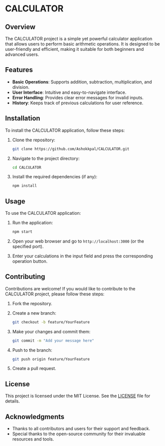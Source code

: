 # CALCULATOR

## Overview

The CALCULATOR project is a simple yet powerful calculator application that allows users to perform basic arithmetic operations. It is designed to be user-friendly and efficient, making it suitable for both beginners and advanced users.

## Features

- **Basic Operations**: Supports addition, subtraction, multiplication, and division.
- **User  Interface**: Intuitive and easy-to-navigate interface.
- **Error Handling**: Provides clear error messages for invalid inputs.
- **History**: Keeps track of previous calculations for user reference.

## Installation

To install the CALCULATOR application, follow these steps:

1. Clone the repository:
   ```bash
   git clone https://github.com/Ashokkpal/CALCULATOR.git
   ```

2. Navigate to the project directory:
   ```bash
   cd CALCULATOR
   ```

3. Install the required dependencies (if any):
   ```bash
   npm install
   ```

## Usage

To use the CALCULATOR application:

1. Run the application:
   ```bash
   npm start
   ```

2. Open your web browser and go to `http://localhost:3000` (or the specified port).

3. Enter your calculations in the input field and press the corresponding operation button.

## Contributing

Contributions are welcome! If you would like to contribute to the CALCULATOR project, please follow these steps:

1. Fork the repository.
2. Create a new branch:
   ```bash
   git checkout -b feature/YourFeature
   ```

3. Make your changes and commit them:
   ```bash
   git commit -m "Add your message here"
   ```

4. Push to the branch:
   ```bash
   git push origin feature/YourFeature
   ```

5. Create a pull request.

## License

This project is licensed under the MIT License. See the [LICENSE]([LICENSE](https://github.com/Ashokkpal/CALCULATOR/blob/main/License)) file for details.

## Acknowledgments

- Thanks to all contributors and users for their support and feedback.
- Special thanks to the open-source community for their invaluable resources and tools.
